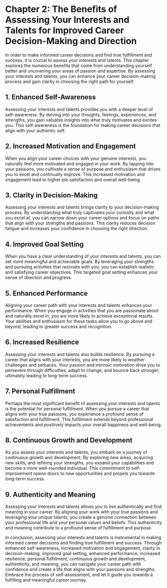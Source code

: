 Chapter 2: The Benefits of Assessing Your Interests and Talents for Improved Career Decision-Making and Direction
=================================================================================================================

In order to make informed career decisions and find true fulfillment and success, it is crucial to assess your interests and talents. This chapter explores the numerous benefits that come from understanding yourself better and uncovering your areas of passion and expertise. By assessing your interests and talents, you can enhance your career decision-making process and gain clarity in choosing the right path for yourself.

**1. Enhanced Self-Awareness**
------------------------------

Assessing your interests and talents provides you with a deeper level of self-awareness. By delving into your thoughts, feelings, experiences, and strengths, you gain valuable insights into what truly motivates and excites you. This self-awareness is the foundation for making career decisions that align with your authentic self.

**2. Increased Motivation and Engagement**
------------------------------------------

When you align your career choices with your genuine interests, you naturally feel more motivated and engaged in your work. By tapping into your passions, you cultivate a sense of purpose and enthusiasm that drives you to excel and continually improve. This increased motivation and engagement lead to higher job satisfaction and overall well-being.

**3. Clarity in Decision-Making**
---------------------------------

Assessing your interests and talents brings clarity to your decision-making process. By understanding what truly captivates your curiosity and what you excel at, you can narrow down your career options and focus on paths that align with your strengths and passions. This clarity reduces decision fatigue and increases your confidence in choosing the right direction.

**4. Improved Goal Setting**
----------------------------

When you have a clear understanding of your interests and talents, you can set more meaningful and achievable goals. By leveraging your strengths and pursuing activities that resonate with you, you can establish realistic and satisfying career objectives. This targeted goal setting enhances your sense of direction and progress.

**5. Enhanced Performance**
---------------------------

Aligning your career path with your interests and talents enhances your performance. When you engage in activities that you are passionate about and naturally excel in, you are more likely to achieve exceptional results. Your abilities and enthusiasm for these tasks allow you to go above and beyond, leading to greater success and recognition.

**6. Increased Resilience**
---------------------------

Assessing your interests and talents also builds resilience. By pursuing a career that aligns with your interests, you are more likely to weather challenges and setbacks. Your passion and intrinsic motivation drive you to persevere through difficulties, adapt to change, and bounce back stronger, ultimately leading to long-term success.

**7. Personal Fulfillment**
---------------------------

Perhaps the most significant benefit of assessing your interests and talents is the potential for personal fulfillment. When you pursue a career that aligns with your true passions, you experience a profound sense of satisfaction and fulfillment. This fulfillment extends beyond professional achievements and positively impacts your overall happiness and well-being.

**8. Continuous Growth and Development**
----------------------------------------

As you assess your interests and talents, you embark on a journey of continuous growth and development. By exploring new areas, acquiring new skills, and refining your strengths, you expand your capabilities and become a more well-rounded individual. This commitment to self-improvement opens doors to new opportunities and propels you towards long-term success.

**9. Authenticity and Meaning**
-------------------------------

Assessing your interests and talents allows you to live authentically and find meaning in your career. By aligning your work with your true passions and leveraging your unique talents, you create a genuine connection between your professional life and your personal values and beliefs. This authenticity and meaning contribute to a profound sense of fulfillment and purpose.

In conclusion, assessing your interests and talents is instrumental in making informed career decisions and finding true fulfillment and success. Through enhanced self-awareness, increased motivation and engagement, clarity in decision-making, improved goal setting, enhanced performance, increased resilience, personal fulfillment, continuous growth and development, authenticity, and meaning, you can navigate your career path with confidence and create a life that aligns with your passions and strengths. Embrace the process of self-assessment, and let it guide you towards a fulfilling and meaningful career journey.
